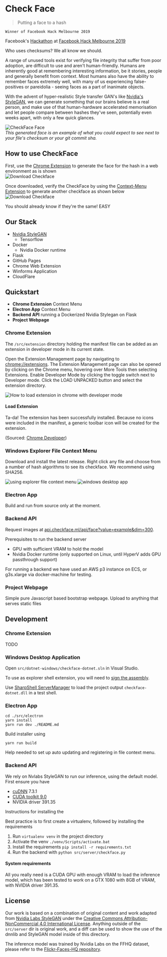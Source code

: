 # Check Face

 > Putting a face to a hash

`Winner of Facebook Hack Melbourne 2019`


Facebook's [Hackathon](https://www.facebook.com/hackathon/) at [Facebook Hack Melbourne 2019](https://www.facebook.com/events/408587233300017/)

Who uses checksums? We all know we should.

A range of unused tools exist for verifying file integrity that suffer from poor adoption, are difficult to use and aren't human-friendly.
Humans are inherently good at remembering interesting information, be it stories, people and generally benefit from context. Most humans also have the ability to remember faces extremely well, with many of us experiencing false-positives or pareidolia - seeing faces as a part of inanimate objects.

With the advent of hyper-realistic Style transfer GAN's like [Nvidia's StyleGAN](https://github.com/NVlabs/stylegan), we can generate something that our brains believe is a real person, and make use of that human-hardware accelerated memorisation and let people compare between hashes they've seen, potentially even weeks apart, with only a few quick glances.


![CheckFace Face](/docs/assets/images/face.jpg)  
*This generated face is an example of what you could expect to see next to your file's checksum or your git commit sha.*

## How to use CheckFace

First, use the [Chrome Extension](https://chrome.google.com/webstore/detail/check-face/pbfneacmjmcjdbeonggmoanjpaklahfk) to generate the face for the hash in a web environment as is shown  
![Download Checkface](/docs/assets/images/screenshots/download.gif)

Once downloaded, verify the CheckFace by using the [Context-Menu Extension](https://github.com/check-face/checkface/releases) to generate another checkface as shown below  
![Download Checkface](/docs/assets/images/screenshots/verify.gif)

You should already know if they're the same! EASY

## Our Stack
   - [Nvidia StyleGAN](https://stylegan.xyz/code)
     - Tensorflow
   - Docker
     - Nvidia Docker runtime
   - Flask
   - GitHub Pages
   - Chrome Web Extension
   - Winforms Application
   - CloudFlare


## Quickstart

 - **Chrome Extension** Context Menu
 - **Electron App** Context Menu
 - **Backend API** running a Dockerized Nvidia Stylegan on Flask
 - **Project Webpage**

### Chrome Extension

The `/src/extension` directory holding the manifest file can be added as an extension in developer mode in its current state.

Open the Extension Management page by navigating to [chrome://extensions](chrome://extensions).
The Extension Management page can also be opened by clicking on the Chrome menu, hovering over More Tools then selecting Extensions.
Enable Developer Mode by clicking the toggle switch next to Developer mode.
Click the LOAD UNPACKED button and select the extension directory.

![How to load extension in chrome with developer mode](https://developer.chrome.com/static/images/get_started/load_extension.png)


#### Load Extension

Ta-da! The extension has been successfully installed. Because no icons were included in the manifest, a generic toolbar icon will be created for the extension.

(Sourced: [Chrome Developer](https://developer.chrome.com/extensions/getstarted))

### Windows Explorer File Context Menu

Download and install the latest release.
Right click any file and choose from a number of hash algorithms to see its checkface.
We recommend using SHA256.

![using explorer file context menu](/docs/assets/images/screenshots/explorer-context-menu.jpg)
![windows desktop app](/docs/assets/images/screenshots/checkface-dotnet-example.jpg)

### Electron App

Build and run from source only at the moment.

### Backend API

Request images at [api.checkface.ml/api/face?value=example&dim=300](https://api.checkface.ml/api/face?value=example&dim=300).

Prerequisites to run the backend server

  - GPU with sufficient VRAM to hold the model
  - Nvidia Docker runtime (only supported on Linux, until HyperV adds GPU passthrough support)

For running a backend we have used an AWS p3 instance on ECS, or g3s.xlarge via docker-machine for testing.

### Project Webpage

Simple pure Javascript based bootstrap webpage. Upload to anything that serves static files

## Development

### Chrome Extension

TODO

### Windows Desktop Application

Open `src/dotnet-windows/checkface-dotnet.sln` in Visual Studio.

To use as explorer shell extension, you will need to [sign the assembly](https://docs.microsoft.com/en-us/visualstudio/ide/managing-assembly-and-manifest-signing?view=vs-2019#how-to-sign-an-assembly-in-visual-studio).

Use [SharpShell ServerManager](https://github.com/dwmkerr/sharpshell/releases) to load the project output `checkface-dotnet.dll` in a test shell.

### Electron App

```console
cd ./src/electron
yarn install
yarn run dev ./README.md
```

Build installer using

```console
yarn run build
```

Help needed to set up auto updating and registering in file context menu.

### Backend API

We rely on Nvlabs StyleGAN to run our inference, using the default model. First ensure you have 

  - [cuDNN](https://developer.nvidia.com/cudnn) 7.3.1
  - [CUDA toolkit 9.0](https://developer.nvidia.com/cuda-90-download-archive)
  - NVIDIA driver 391.35

Instructions for installing the 

Best practice is to first create a virtualenv, followed by installing the requirements

  1. Run `virtualenv venv` in the project directory
  2. Activate the venv `./venv/Scripts/activate.bat`
  3. Install the requirements `pip install -r requirements.txt`
  4. Run the backend with `python src/server/checkface.py`

#### System requirements

All you really need is a CUDA GPU with enough VRAM to load the inference model, which has been tested to work on a GTX 1080 with 8GB of VRAM, with NVIDIA driver 391.35.

## License

Our work is based on a combination of original content and work adapted from [Nvidia Labs StyleGAN](https://stylegan.xyz/code) under the [Creative Commons Attribution-NonCommercial 4.0 International License](https://creativecommons.org/licenses/by-nc/4.0/). Anything outside of the `src/server` dir is original work, and a diff can be used to show the use of the dnnlib and StyleGAN model inside of this directory.

The inference model was trained by Nvidia Labs on the FFHQ dataset, please refer to the [Flickr-Faces-HQ repository](http://stylegan.xyz/ffhq).
